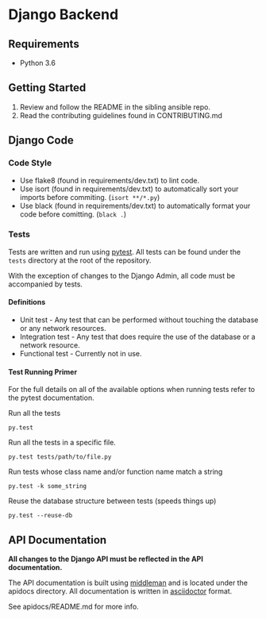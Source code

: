 # Django Backend

## Requirements

* Python 3.6

## Getting Started

1. Review and follow the README in the sibling ansible repo.
2. Read the contributing guidelines found in CONTRIBUTING.md

## Django Code

### Code Style

* Use flake8 (found in requirements/dev.txt) to lint code.
* Use isort (found in requirements/dev.txt) to automatically sort your imports before commiting. (`isort **/*.py`)
* Use black (found in requirements/dev.txt) to automatically format your code before comitting. (`black .`)

### Tests

Tests are written and run using [pytest](http://doc.pytest.org/en/latest/).  All tests can be found
under the `tests` directory at the root of the repository.

With the exception of changes to the Django Admin, all code must be accompanied by tests.

#### Definitions

* Unit test - Any test that can be performed without touching the database or any network resources.
* Integration test - Any test that does require the use of the database or a network resource.
* Functional test - Currently not in use.

#### Test Running Primer

For the full details on all of the available options when running tests refer to the pytest documentation.

Run all the tests

```
py.test
```

Run all the tests in a specific file.

```
py.test tests/path/to/file.py
```

Run tests whose class name and/or function name match a string

```
py.test -k some_string
```

Reuse the database structure between tests (speeds things up)

```
py.test --reuse-db
```

## API Documentation

**All changes to the Django API must be reflected in the API documentation.**

The API documentation is built using [middleman](https://middlemanapp.com/) and is
located under the apidocs directory.  All documentation is written in
[asciidoctor](http://asciidoctor.org/) format.

See apidocs/README.md for more info.
